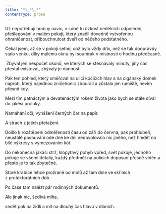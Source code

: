 ```yaml
---
title: "*\_*\_*"
contentType: prose
---
```


Už nepotřebuji hodiny navíc, v sobě tu úzkost nedělních odpolední, přešlapování v malém pokoji, který značil dovedně vytvořenou ohraničenost, přibouchnutost dveří od něčeho podstatného.

Čekal jsem, až se v pokoji setmí, což bylo vždy dřív, než se tak doopravdy stalo venku, díky malému oknu byl soumrak v místnosti o hodinu předčasně.

 Zbýval jen nespočet úkonů, ve kterých se stěsnávaly minuty, jiný čas přestal existovat, zbývaly je dannosti.

Pak ten pohled, který směřoval na ulici kočičích hlav a na cigánský domek naproti, který najednou zničehonic zbourali a zůstalo jen rumiště, nevím přesně kdy.

Mezi tím patnáctým a devatenáctým rokem života jako bych se stále díval do jakési proluky.

Namáhání očí, vynášení černých čar na papír.

A strach z jejich přetažení.

Došlo k rozštěpení odměřenosti času od září do června, pak prohlubeň, neustálé posouvání ode dne ke dni nedovolovalo nic jiného, než hledět na bílé výkresy s vymezováním kót.

Do nekonečna jakási strž, klopýtavý pohyb vpřed, svět pokoje, jednoho pokoje se všemi detaily, každý předmět na policích doposud přesně viděn a přesto je to tak zbytečné.

Staré krabice lehce prožrané od molů až tam dole ve skříních z protektorátních dob.

Po čase tam nalézt pár rodinných dokumentů.

Ale jinak nic, šedivá mlha,

sedět pak na židli a mít na dlouhý čas hlavu v dlaních.
